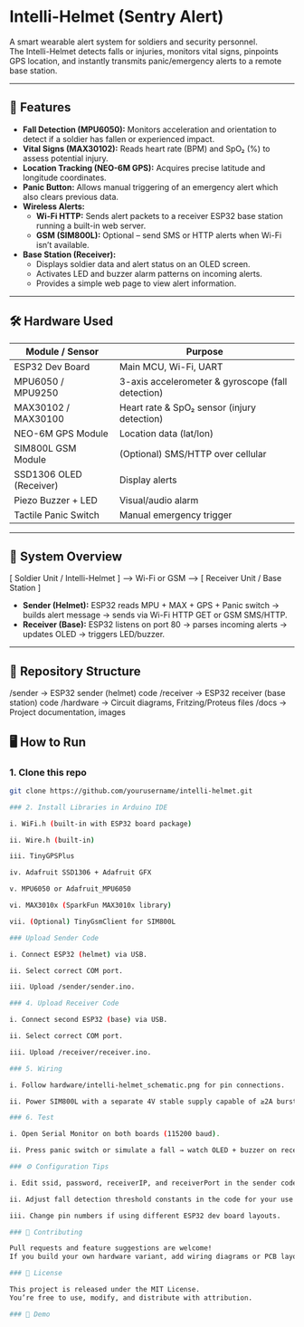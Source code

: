 # Intelli-Helmet (Sentry Alert)

A smart wearable alert system for soldiers and security personnel.  
The Intelli-Helmet detects falls or injuries, monitors vital signs, pinpoints GPS location, and instantly transmits panic/emergency alerts to a remote base station.  

---

## 🚀 Features

- **Fall Detection (MPU6050):** Monitors acceleration and orientation to detect if a soldier has fallen or experienced impact.
- **Vital Signs (MAX30102):** Reads heart rate (BPM) and SpO₂ (%) to assess potential injury.
- **Location Tracking (NEO-6M GPS):** Acquires precise latitude and longitude coordinates.
- **Panic Button:** Allows manual triggering of an emergency alert which also clears previous data.
- **Wireless Alerts:**
  - **Wi-Fi HTTP:** Sends alert packets to a receiver ESP32 base station running a built-in web server.
  - **GSM (SIM800L):** Optional – send SMS or HTTP alerts when Wi-Fi isn’t available.
- **Base Station (Receiver):**
  - Displays soldier data and alert status on an OLED screen.
  - Activates LED and buzzer alarm patterns on incoming alerts.
  - Provides a simple web page to view alert information.

---

## 🛠️ Hardware Used

| Module / Sensor              | Purpose                  |
|----------------------------------- |----------------------------|
| ESP32 Dev Board             | Main MCU, Wi-Fi, UART    |
| MPU6050 / MPU9250    | 3-axis accelerometer & gyroscope (fall detection) |
| MAX30102 / MAX30100| Heart rate & SpO₂ sensor (injury detection) |
| NEO-6M GPS Module      | Location data (lat/lon)  |
| SIM800L GSM Module    | (Optional) SMS/HTTP over cellular |
| SSD1306 OLED (Receiver)| Display alerts           |
| Piezo Buzzer + LED           | Visual/audio alarm       |
| Tactile Panic Switch         | Manual emergency trigger |

---

## 🔗 System Overview

[ Soldier Unit / Intelli-Helmet ] --> Wi-Fi or GSM --> [ Receiver Unit / Base Station ]


- **Sender (Helmet):** ESP32 reads MPU + MAX + GPS + Panic switch → builds alert message → sends via Wi-Fi HTTP GET or GSM SMS/HTTP.
- **Receiver (Base):** ESP32 listens on port 80 → parses incoming alerts → updates OLED → triggers LED/buzzer.

---

## 📂 Repository Structure

/sender -> ESP32 sender (helmet) code
/receiver -> ESP32 receiver (base station) code
/hardware -> Circuit diagrams, Fritzing/Proteus files
/docs -> Project documentation, images



## 🖥️ How to Run

### 1. Clone this repo
```bash
git clone https://github.com/yourusername/intelli-helmet.git

### 2. Install Libraries in Arduino IDE

i. WiFi.h (built-in with ESP32 board package)

ii. Wire.h (built-in)

iii. TinyGPSPlus

iv. Adafruit SSD1306 + Adafruit GFX

v. MPU6050 or Adafruit_MPU6050

vi. MAX3010x (SparkFun MAX3010x library)

vii. (Optional) TinyGsmClient for SIM800L

### Upload Sender Code

i. Connect ESP32 (helmet) via USB.

ii. Select correct COM port.

iii. Upload /sender/sender.ino.

### 4. Upload Receiver Code

i. Connect second ESP32 (base) via USB.

ii. Select correct COM port.

iii. Upload /receiver/receiver.ino.

### 5. Wiring

i. Follow hardware/intelli-helmet_schematic.png for pin connections.

ii. Power SIM800L with a separate 4V stable supply capable of ≥2A bursts.

### 6. Test

i. Open Serial Monitor on both boards (115200 baud).

ii. Press panic switch or simulate a fall → watch OLED + buzzer on receiver.

### ⚙️ Configuration Tips

i. Edit ssid, password, receiverIP, and receiverPort in the sender code to match your network and receiver ESP32 IP.

ii. Adjust fall detection threshold constants in the code for your use case.

iii. Change pin numbers if using different ESP32 dev board layouts.

### 🤝 Contributing

Pull requests and feature suggestions are welcome!
If you build your own hardware variant, add wiring diagrams or PCB layouts in /hardware.

### 📄 License

This project is released under the MIT License.
You’re free to use, modify, and distribute with attribution.

### 📸 Demo



